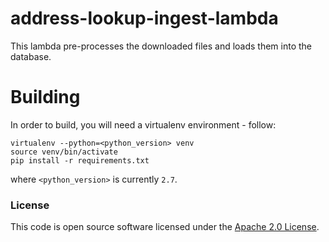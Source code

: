 
# address-lookup-ingest-lambda

This lambda pre-processes the downloaded files and loads them into the database.

# Building
In order to build, you will need a virtualenv environment - follow:
```shell script
virtualenv --python=<python_version> venv
source venv/bin/activate
pip install -r requirements.txt
```
where `<python_version>` is currently `2.7`.
### License

This code is open source software licensed under the [Apache 2.0 License]("http://www.apache.org/licenses/LICENSE-2.0.html").
